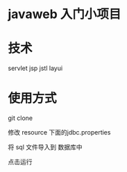 # javaweb 入门小项目

# 技术
servlet  jsp  jstl layui 

# 使用方式
<p>git clone</p>  
<p>修改 resource 下面的jdbc.properties</p>  
<p>将 sql 文件导入到 数据库中</p>  
<p>点击运行</p>


